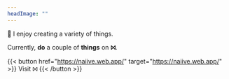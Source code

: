 ```yaml
---
headImage: ""
---
```


👋 I enjoy creating a variety of things.

Currently, **do** a couple of **things** on **⨝**.

{{< button href="https://naiive.web.app/" target="https://naiive.web.app/" >}}
Visit ⨝
{{< /button >}}
